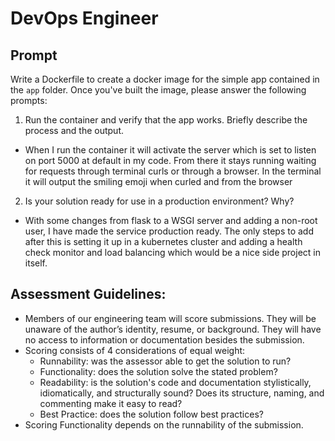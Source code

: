# DevOps Engineer

## Prompt

Write a Dockerfile to create a docker image for the simple app contained in the `app` folder. Once you've built the image, please answer the following prompts: 
1. Run the container and verify that the app works. Briefly describe the process and the output.
* When I run the container it will activate the server which is set to listen on port 5000 at default in my code. From there it stays running waiting for requests through terminal curls or through a browser. In the terminal it will output the smiling emoji when curled and from the browser 

2. Is your solution ready for use in a production environment? Why?
* With some changes from flask to a WSGI server and adding a non-root user, I have made the service production ready. The only steps to add after this is setting it up in a kubernetes cluster and adding a health check monitor and load balancing which would be a nice side project in itself. 

## Assessment Guidelines:
* Members of our engineering team will score submissions. They will be unaware of the author’s identity, resume, or background. They will have no access to information or documentation besides the submission.
* Scoring consists of 4 considerations of equal weight:
  * Runnability: was the assessor able to get the solution to run?
  * Functionality: does the solution solve the stated problem?
  * Readability: is the solution's code and documentation stylistically, idiomatically, and structurally sound? Does its structure, naming, and commenting make it easy to read?
  * Best Practice: does the solution follow best practices?
* Scoring Functionality depends on the runnability of the submission.
